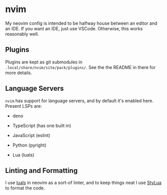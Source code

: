 # nvim

My neovim config is intended to be halfway house between an editor and an IDE.
If you want an IDE, just use VSCode. Otherwise, this works reasonably well.

## Plugins

Plugins are kept as git submodules in `.local/share/nvim/site/pack/plugins/`.
See the the README in there for more details.

## Language Servers

`nvim` has support for language servers, and by default it's enabled here.
Present LSPs are:

* deno

* TypeScript (has one built in)

* JavaScript (eslint)

* Python (pyright)

* Lua (luals)

## Linting and Formatting

I use [luals](https://luals.github.io/) in neovim as a sort-of linter, and to
keep things neat I use [StyLua](https://github.com/JohnnyMorganz/StyLua) to
format the code.
